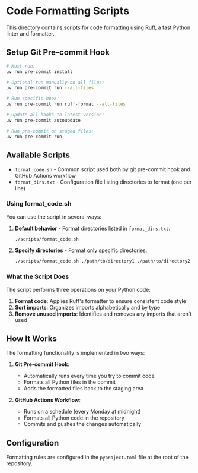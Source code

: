 # Code Formatting Scripts
This directory contains scripts for code formatting using [Ruff](https://github.com/astral-sh/ruff), a fast Python linter and formatter.

## Setup Git Pre-commit Hook
```bash
# Must run:
uv run pre-commit install

# Optional run manually on all files:
uv run pre-commit run --all-files

# Run specific hook:
uv run pre-commit run ruff-format --all-files

# Update all hooks to latest version:
uv run pre-commit autoupdate

# Run pre-commit on staged files:
uv run pre-commit run
```

## Available Scripts
- `format_code.sh` - Common script used both by git pre-commit hook and GitHub Actions workflow
- `format_dirs.txt` - Configuration file listing directories to format (one per line)

### Using format_code.sh

You can use the script in several ways:

1. **Default behavior** - Format directories listed in `format_dirs.txt`:
   ```bash
   ./scripts/format_code.sh
   ```

2. **Specify directories** - Format only specific directories:
   ```bash
   ./scripts/format_code.sh ./path/to/directory1 ./path/to/directory2
   ```

### What the Script Does
The script performs three operations on your Python code:

1. **Format code**: Applies Ruff's formatter to ensure consistent code style
2. **Sort imports**: Organizes imports alphabetically and by type
3. **Remove unused imports**: Identifies and removes any imports that aren't used

## How It Works
The formatting functionality is implemented in two ways:

1. **Git Pre-commit Hook**: 
   - Automatically runs every time you try to commit code
   - Formats all Python files in the commit
   - Adds the formatted files back to the staging area

2. **GitHub Actions Workflow**: 
   - Runs on a schedule (every Monday at midnight)
   - Formats all Python code in the repository
   - Commits and pushes the changes automatically

## Configuration
Formatting rules are configured in the `pyproject.toml` file at the root of the repository.
